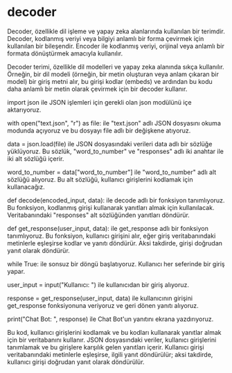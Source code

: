 # decoder
Decoder, özellikle dil işleme ve yapay zeka alanlarında kullanılan bir terimdir. Decoder, kodlanmış veriyi veya bilgiyi anlamlı bir forma çevirmek için kullanılan bir bileşendir. Encoder ile kodlanmış veriyi, orijinal veya anlamlı bir formata dönüştürmek amacıyla kullanılır.

Decoder terimi, özellikle dil modelleri ve yapay zeka alanında sıkça kullanılır. Örneğin, bir dil modeli (örneğin, bir metin oluşturan veya anlam çıkaran bir model) bir giriş metni alır, bu girişi kodlar (embeds) ve ardından bu kodu daha anlamlı bir metin olarak çevirmek için bir decoder kullanır.




import json ile JSON işlemleri için gerekli olan json modülünü içe aktarıyoruz.

with open("text.json", "r") as file: ile "text.json" adlı JSON dosyasını okuma modunda açıyoruz ve bu dosyayı file adlı bir değişkene atıyoruz.

data = json.load(file) ile JSON dosyasındaki verileri data adlı bir sözlüğe yüklüyoruz. Bu sözlük, "word_to_number" ve "responses" adlı iki anahtar ile iki alt sözlüğü içerir.

word_to_number = data["word_to_number"] ile "word_to_number" adlı alt sözlüğü alıyoruz. Bu alt sözlüğü, kullanıcı girişlerini kodlamak için kullanacağız.

def decode(encoded_input, data): ile decode adlı bir fonksiyon tanımlıyoruz. Bu fonksiyon, kodlanmış girişi kullanarak yanıtları almak için kullanılacak. Veritabanındaki "responses" alt sözlüğünden yanıtları döndürür.

def get_response(user_input, data): ile get_response adlı bir fonksiyon tanımlıyoruz. Bu fonksiyon, kullanıcı girişini alır, eğer giriş veritabanındaki metinlerle eşleşirse kodlar ve yanıtı döndürür. Aksi takdirde, girişi doğrudan yanıt olarak döndürür.

while True: ile sonsuz bir döngü başlatıyoruz. Kullanıcı her seferinde bir giriş yapar.

user_input = input("Kullanıcı: ") ile kullanıcıdan bir giriş alıyoruz.

response = get_response(user_input, data) ile kullanıcının girişini get_response fonksiyonuna veriyoruz ve geri dönen yanıtı alıyoruz.

print("Chat Bot: ", response) ile Chat Bot'un yanıtını ekrana yazdırıyoruz.

Bu kod, kullanıcı girişlerini kodlamak ve bu kodları kullanarak yanıtlar almak için bir veritabanını kullanır. JSON dosyasındaki veriler, kullanıcı girişlerini tanımlamak ve bu girişlere karşılık gelen yanıtları içerir. Kullanıcı girişi veritabanındaki metinlerle eşleşirse, ilgili yanıt döndürülür; aksi takdirde, kullanıcı girişi doğrudan yanıt olarak döndürülür.
